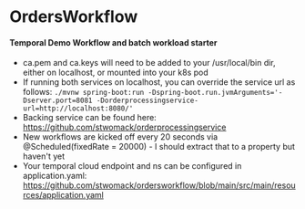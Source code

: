 # OrdersWorkflow
#### Temporal Demo Workflow and batch workload starter
* ca.pem and ca.keys will need to be added to your /usr/local/bin dir, either on localhost, or mounted into your k8s pod
* If running both services on localhost, you can override the service url as follows:
```./mvnw spring-boot:run -Dspring-boot.run.jvmArguments='-Dserver.port=8081 -Dorderprocessingservice-url=http://localhost:8080/'```
* Backing service can be found here: https://github.com/stwomack/orderprocessingservice
* New workflows are kicked off every 20 seconds via @Scheduled(fixedRate = 20000) - I should extract that to a property but haven't yet
* Your temporal cloud endpoint and ns can be configured in application.yaml:
https://github.com/stwomack/ordersworkflow/blob/main/src/main/resources/application.yaml
